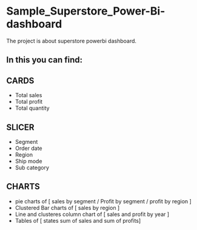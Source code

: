 # Sample_Superstore_Power-Bi-dashboard

The project is about superstore powerbi dashboard. 

## In this you can find:
## CARDS 
* Total sales
* Total profit
* Total quantity

## SLICER
* Segment
* Order date
* Region
* Ship mode
* Sub category

## CHARTS
* pie charts of [ sales by segment / Profit by segment / profit by region ]
* Clustered Bar charts of [ sales by region ]
* Line and clusteres column chart of [ sales and profit by year ]
* Tables of [ states sum of sales and sum of profits]
  
